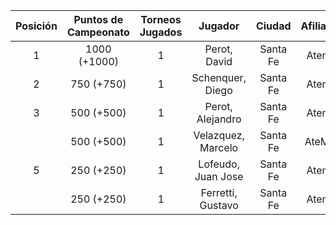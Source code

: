|  Posición  |  Puntos de Campeonato  |  Torneos Jugados  |      Jugador       |  Ciudad  |  Afiliación  |  Puntos sumados  |
|:----------:|:----------------------:|:-----------------:|:------------------:|:--------:|:------------:|:----------------:|
|     1      |      1000 (+1000)      |         1         |    Perot, David    | Santa Fe |   Atemeli    |    1000 (T01)    |
|     2      |       750 (+750)       |         1         |  Schenquer, Diego  | Santa Fe |   Atemeli    |    750 (T01)     |
|     3      |       500 (+500)       |         1         |  Perot, Alejandro  | Santa Fe |   Atemeli    |    500 (T01)     |
|            |       500 (+500)       |         1         | Velazquez, Marcelo | Santa Fe |   AteMeLi    |    500 (T01)     |
|     5      |       250 (+250)       |         1         | Lofeudo, Juan Jose | Santa Fe |   Atemeli    |    250 (T01)     |
|            |       250 (+250)       |         1         | Ferretti, Gustavo  | Santa Fe |   Atemeli    |    250 (T01)     |
